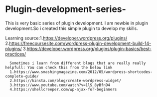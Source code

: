 # Plugin-development-series-
This is very basic series of plugin development.
I am newbie in plugin development.So i created this simple plugin to develop my skills.

Learning source:1.https://developer.wordpress.org/plugins/
                2.https://freecoursesite.com/wordpress-plugin-development-build-14-plugins/
                3.https://developer.wordpress.org/plugins/plugin-basics/best-practices/
               
               
      Sometimes i learn from different blogs that are really really helpfull: You can check this from the below link   
      1.https://www.smashingmagazine.com/2012/05/wordpress-shortcodes-complete-guide/
      2.https://kinsta.com/blog/create-wordpress-widget/
      3.https://www.youtube.com/watch?v=1lS_8yBfnD4
      4.https://shellcreeper.com/wp-ajax-for-beginners
                
                
